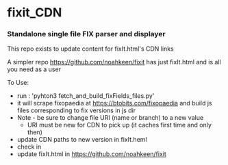 # fixit_CDN

### Standalone single file FIX parser and displayer

This repo exists to update content for fixIt.html's CDN links

A simpler repo https://github.com/noahkeen/fixit has just fixIt.html and is all you need as a user

To Use:

- run : 'pyhton3 fetch_and_build_fixFields_files.py'
- it will scrape fixopaedia at https://btobits.com/fixopaedia and build js files corresponding to fix versions in js dir
- Note - be sure to change file URI (name or branch) to a new value
    - URI must be new for CDN to pick up (it caches first time and only then)
- update CDN paths to new version in fixIt.heml
- check in 
- update fixIt.html in https://github.com/noahkeen/fixit

    
    
    